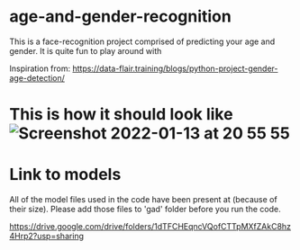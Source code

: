 # age-and-gender-recognition

This is a face-recognition project comprised of predicting your age and gender. It is quite fun to play around with

Inspiration from: https://data-flair.training/blogs/python-project-gender-age-detection/

# This is how it should look like![Screenshot 2022-01-13 at 20 55 55](https://user-images.githubusercontent.com/79054391/149408226-bfbd7525-20bf-4347-b57d-e6a31a52d174.png)

# Link to models

All of the model files used in the code have been present at (because of their size). Please add those files to 'gad' folder before you run the code.

https://drive.google.com/drive/folders/1dTFCHEqncVQofCTTpMXfZAkC8hz4Hrp2?usp=sharing
